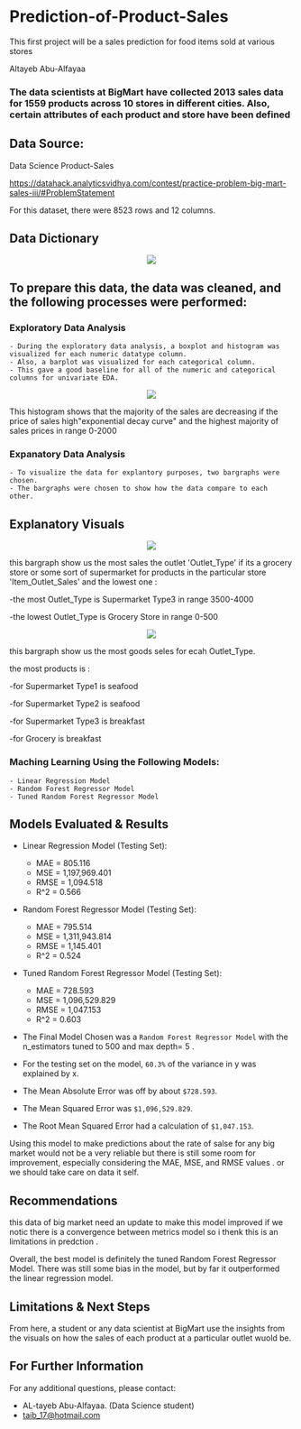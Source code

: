 # Prediction-of-Product-Sales
This first project will be a sales prediction for food items sold at various stores

Altayeb Abu-Alfayaa


### The data scientists at BigMart have collected 2013 sales data for 1559 products across 10 stores in different cities. Also, certain attributes of each product and store have been defined

## Data Source: 
Data Science Product-Sales

https://datahack.analyticsvidhya.com/contest/practice-problem-big-mart-sales-iii/#ProblemStatement

For this dataset, there were 8523 rows and 12 columns.

## Data Dictionary

<p align = "center"> 
  
  <img src = "https://github.com/Al-Tayeb96/Prediction-of-Product-Sales/blob/main/Capture2.PNG">
  
</p>



## To prepare this data, the data was cleaned, and the following processes were performed:

### Exploratory Data Analysis
    - During the exploratory data analysis, a boxplot and histogram was visualized for each numeric datatype column. 
    - Also, a barplot was visualized for each categorical column. 
    - This gave a good baseline for all of the numeric and categorical columns for univariate EDA.
    

<p align = "center"> 
  <img src = "https://github.com/Al-Tayeb96/Prediction-of-Product-Sales/blob/main/hist_out_salse.PNG">
</p>

This histogram shows that the majority of the sales are decreasing if the price of sales high"exponential decay curve" and the highest majority of  sales prices in range 0-2000 

 ### Expanatory Data Analysis
    - To visualize the data for explantory purposes, two bargraphs were chosen.
    - The bargraphs were chosen to show how the data compare to each other. 

## Explanatory Visuals

<p align = "center"> 
  <img src = "https://github.com/Al-Tayeb96/Prediction-of-Product-Sales/blob/main/bar_plot%20.PNG">
</p>


this bargraph show us the most sales the outlet 'Outlet_Type' if its a grocery store or some sort of supermarket for  products in the particular store 'Item_Outlet_Sales' and the lowest one :

-the most Outlet_Type is Supermarket Type3 in range 3500-4000

-the lowest Outlet_Type is Grocery Store in range 0-500


<p align = "center"> 
  <img src = "https://github.com/Al-Tayeb96/Prediction-of-Product-Sales/blob/main/Capture3%20(2).PNG">
</p>

this bargraph show us the most goods seles for ecah Outlet_Type.

the most products is :

-for Supermarket Type1 is seafood

-for Supermarket Type2 is seafood

-for Supermarket Type3 is breakfast

-for  Grocery is breakfast

 ### Maching Learning Using the Following Models:

    - Linear Regression Model
    - Random Forest Regressor Model
    - Tuned Random Forest Regressor Model
    
 ## Models Evaluated & Results
- Linear Regression Model (Testing Set):
    - MAE = 805.116
    - MSE = 1,197,969.401
    - RMSE = 1,094.518
    - R^2 = 0.566
- Random Forest Regressor Model (Testing Set):
    - MAE = 795.514
    - MSE = 1,311,943.814
    - RMSE = 1,145.401
    - R^2 = 0.524
- Tuned Random Forest Regressor Model (Testing Set):
    - MAE = 728.593
    - MSE = 1,096,529.829
    - RMSE = 1,047.153
    - R^2 = 0.603

- The Final Model Chosen was a `Random Forest Regressor Model` with the n_estimators tuned to 500 and max depth= 5 .
- For the testing set on the model, `60.3%` of the variance in y was explained by x. 
- The Mean Absolute Error was off by about `$728.593`.
- The Mean Squared Error was `$1,096,529.829`.
- The Root Mean Squared Error had a calculation of `$1,047.153`.


Using this model to make predictions about the rate of salse for any big market would not be a very reliable but there is still some room for improvement, especially considering the MAE, MSE, and RMSE values . or we should take care on data it self.

## Recommendations

this data of big market need an update to make this model improved 
if we notic there is a convergence between metrics model so i thenk this is an limitations in predction .

Overall, the best model is definitely the tuned Random Forest Regressor Model. There was still some bias in the model, but by far it outperformed the linear regression model.


## Limitations & Next Steps
From here, a student or any data scientist at BigMart use the insights from the visuals on how the sales of each product at a particular outlet wuold be. 


## For Further Information

For any additional questions, please contact: 
- AL-tayeb Abu-Alfayaa. (Data Science student)
- taib_17@hotmail.com



 







